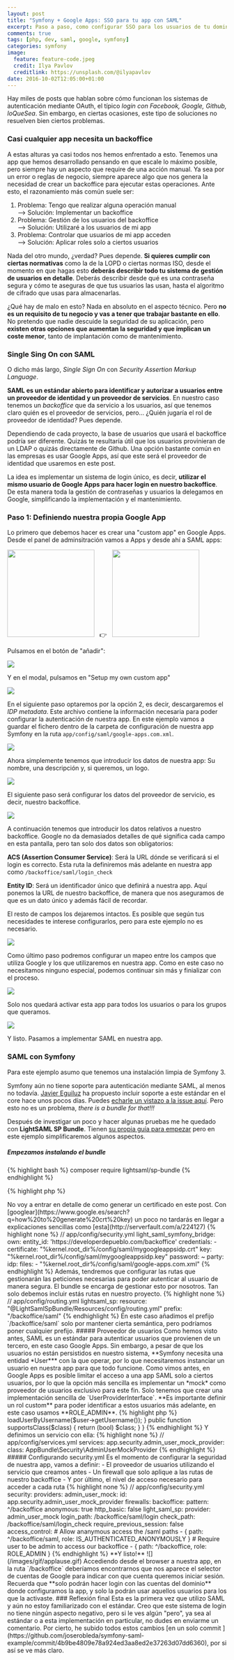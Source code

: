 ```yaml
---
layout: post
title: "Symfony + Google Apps: SSO para tu app con SAML"
excerpt: Paso a paso, como configurar SSO para los usuarios de tu dominio en Google Apps
comments: true
tags: [php, dev, saml, google, symfony]
categories: symfony
image:
  feature: feature-code.jpeg
  credit: Ilya Pavlov
  creditlink: https://unsplash.com/@ilyapavlov
date: 2016-10-02T12:05:00+01:00
---
```


Hay miles de posts que hablan sobre cómo funcionan los sistemas de autenticación mediante OAuth, el típico *login con Facebook, Google, Github, loQueSea*. Sin embargo, en ciertas ocasiones, este tipo de soluciones no resuelven bien ciertos problemas. 


### Casi cualquier app necesita un backoffice

A estas alturas ya casi todos nos hemos enfrentado a esto. Tenemos una app que hemos desarrollado pensando en que escale lo máximo posible, pero siempre hay un aspecto que require de una acción manual. Ya sea por un error o reglas de negocio, siempre aparece algo que nos genera la necesidad de crear un backoffice para ejecutar estas operaciones. Ante esto, el razonamiento más común suele ser:

1. Problema: Tengo que realizar alguna operación manual  
--> Solución: Implementar un backoffice
2. Problema: Gestión de los usuarios del backoffice  
--> Solución: Utilizaré a los usuarios de mi app
3. Problema: Controlar que usuarios de mi app acceden  
--> Solución: Aplicar roles solo a ciertos usuarios

Nada del otro mundo, ¿verdad? Pues depende. **Si quieres cumplir con ciertas normativas** como la de la LOPD o ciertas normas ISO, desde el momento en que hagas esto **deberás describir todo tu sistema de gestión de usuarios en detalle**. Deberás describir desde qué es una contraseña segura y cómo te aseguras de que tus usuarios las usan, hasta el algoritmo de cifrado que usas para almacenarlas.

¿Qué hay de malo en esto? Nada en absoluto en el aspecto técnico. Pero **no es un requisito de tu negocio y vas a tener que trabajar bastante en ello**. No pretendo que nadie descuide la seguridad de su aplicación, pero **existen otras opciones que aumentan la seguridad y que implican un coste menor**, tanto de implantación como de mantenimiento.


### Single Sing On con SAML

O dicho más largo, *Single Sign On* con *Security Assertion Markup Language*. 

**SAML es un estándar abierto para identificar y autorizar a usuarios entre un proveedor de identidad y un proveedor de servicios**.
En nuestro caso tenemos un *backoffice* que da servicio a los usuarios, así que tenemos claro quién es el proveedor de servicios, pero... ¿Quién jugaría el rol de proveedor de identidad? Pues depende.

Dependiendo de cada proyecto, la base de usuarios que usará el backoffice podría ser diferente. Quizás te resultaría útil  que los usuarios provinieran de un LDAP o quizás directamente de Github. Una opción bastante común en las empresas es usar Google Apps, así que este será el proveedor de identidad que usaremos en este post.

La idea es implementar un sistema de login único, es decir, **utilizar el mismo usuario de Google Apps para hacer login en nuestro backoffice**. De esta manera toda la gestión de contraseñas y usuarios la delegamos en Google, simplificando la implementación y el mantenimiento.

### Paso 1: Definiendo nuestra propia Google App

Lo primero que debemos hacer es crear una "custom app" en Google Apps. Desde el panel de adminsitración vamos a Apps y desde ahí a SAML apps:

<img src="/images/saml-google-apps/apps.png" width="200px" />
&nbsp; 👉 &nbsp;
<img src="/images/saml-google-apps/saml.png" width="200px" />

Pulsamos en el botón de "añadir":

![](/images/saml-google-apps/add.png)

Y en el modal, pulsamos en "Setup my own custom app"

![](/images/saml-google-apps/choose.png)

En el siguiente paso optaremos por la opción 2, es decir, descargaremos el *IDP metadata*. Este archivo contiene la información necesaria para poder configurar la autenticación de nuestra app. En este ejemplo vamos a guardar el fichero dentro de la carpeta de configuración de nuestra app Symfony en la ruta `app/config/saml/google-apps.com.xml`.

![](/images/saml-google-apps/download.png)

Ahora simplemente tenemos que introducir los datos de nuestra app: Su nombre, una descripción y, si queremos, un logo.

![](/images/saml-google-apps/info.png)

El siguiente paso será configurar los datos del proveedor de servicio, es decir, nuestro backoffice. 

![](/images/saml-google-apps/info.png)

A continuación tenemos que introducir los datos relativos a nuestro backoffice.
Google no da demasiados detalles de qué significa cada campo en esta pantalla, pero tan solo dos datos son obligatorios:

**ACS (Assertion Consumer Service)**: Será la URL dónde se verificará si el login es correcto. Esta ruta la definiremos más adelante en nuestra app como `/backoffice/saml/login_check`

**Entity ID**: Será un identificador único que definirá a nuestra app. Aquí ponemos la URL de nuestro backoffice, de manera que nos aseguramos de que es un dato único y además fácil de recordar.

El resto de campos los dejaremos intactos. Es posible que según tus necesidades te interese configurarlos, pero para este ejemplo no es necesario.

![](/images/saml-google-apps/provider.png)


Como último paso podremos configurar un mapeo entre los campos que utiliza Google y los que utilizaremos en nuestra app. Como en este caso no necesitamos ninguno especial, podemos continuar sin más y finializar con el proceso.

![](/images/saml-google-apps/mapping.png)

Solo nos quedará activar esta app para todos los usuarios o para los grupos que queramos.

![](/images/saml-google-apps/config.png)

Y listo. Pasamos a implementar SAML en nuestra app.


### SAML con Symfony

Para este ejemplo asumo que tenemos una instalación limpia de Symfony 3.

Symfony aún no tiene soporte para autenticación mediante SAML, al menos no todavía. [Javier Eguiluz](https://twitter.com/javiereguiluz) ha propuesto incluir soporte a este estándar en el core hace unos pocos días. Puedes [echarle un vistazo a la issue aquí](https://github.com/symfony/symfony/issues/19992). Pero esto no es un problema, *there is a bundle for that!!!*

Después de investigar un poco y hacer algunas pruebas me he quedado con **LightSAML SP Bundle**. Tienen [su propia guía para empezar](https://www.lightsaml.com/SP-Bundle/Getting-started/) pero en este ejemplo simplificaremos algunos aspectos. 


##### Empezamos instalando el bundle

{% highlight bash %}
composer require lightsaml/sp-bundle
{% endhighlight %} 

{% highlight php %}
<?php
// app/AppKernel.php

public function registerBundles()
{
    $bundles = array(
        // ...
        new LightSaml\SymfonyBridgeBundle\LightSamlSymfonyBridgeBundle(),
        new LightSaml\SpBundle\LightSamlSpBundle(),
    );
}

{% endhighlight %} 


##### Configuramos el bundle 

Tenemos que configurar el bundle con los parámetros necesarios. Necesitamos definir que "idp" (proveedor de identidad) usaremos. Para ello simplemente indicaremos el *path* del archivo *xml* que guardamos antes: `app/config/saml/google-apps.com.xml`

También debemos indicar donde se encuentran los certificados que permitirán que la autenticación se realice de forma segura.

> No voy a entrar en detalle de como generar un certificado en este post. Con [googlear](https://www.google.es/search?q=how%20to%20generate%20crt%20key) un poco no tardarás en llegar a explicaciones sencillas como [esta](http://serverfault.com/a/224127)

{% highlight none %}
// app/config/security.yml
light_saml_symfony_bridge:
    own:
        entity_id: 'https://developerdepueblo.com/backoffice'
        credentials:
            -
                certificate: "%kernel.root_dir%/config/saml/mygoogleappsidp.crt"
                key:         "%kernel.root_dir%/config/saml/mygoogleappsidp.key"
                password:    ~
    party:
        idp:
            files:
                - "%kernel.root_dir%/config/saml/google-apps.com.xml"
{% endhighlight %}

Además, tendremos que configurar las rutas que gestionarán las peticiones necesarias para poder autenticar al usuario de manera segura. El bundle se encarga de gestionar esto por nosotros.
Tan solo debemos incluir estás rutas en nuestro proyecto.

{% highlight none %}
// app/config/routing.yml
lightsaml_sp:
    resource: "@LightSamlSpBundle/Resources/config/routing.yml"
    prefix: "/backoffice/saml"
{% endhighlight %} 

En este caso añadimos el prefijo `/backoffice/saml` solo por mantener cierta semántica, pero podríamos poner cualquier prefijo.

##### Proveedor de usuarios

Como hemos visto antes, SAML es un estándar para autenticar usuarios que provienen de un tercero, en este caso Google Apps. Sin embargo, a pesar de que los usuarios no están persistidos en nuestro sistema, **Symfony necesita una entidad *User*** con la que operar, por lo que necesitaremos instanciar un usuario en nuestra app para que todo funcione.

Como vimos antes, en Google Apps es posible limitar el acceso a una app SAML solo a ciertos usuarios, por lo que la opción más sencilla es implementar un *mock* como proveedor de usuarios exclusivo para este fin. 

Solo tenemos que crear una implementación sencilla de `UserProviderInterface`. **Es importante definir un rol custom** para poder identificar a estos usuarios más adelante, en este caso usamos **ROLE_ADMIN**.

{% highlight php %}
<?php

namespace AppBundle\Security;

use Symfony\Component\Security\Core\Exception\UnsupportedUserException;
use Symfony\Component\Security\Core\Exception\UsernameNotFoundException;
use Symfony\Component\Security\Core\User\User;
use Symfony\Component\Security\Core\User\UserInterface;
use Symfony\Component\Security\Core\User\UserProviderInterface;

class AdminUserMockProvider implements UserProviderInterface
{
    public function loadUserByUsername($username)
    {
        $user = new User($username, '', ['ROLE_ADMIN']);

        return $user;
    }

    public function refreshUser(UserInterface $user)
    {
        return $this->loadUserByUsername($user->getUsername());
    }

    public function supportsClass($class)
    {
        return (bool) $class;
    }
}

{% endhighlight %} 

Y definimos un servicio con ella:

{% highlight none %}
// app/config/services.yml
services:
  app.security.admin_user_mock_provider:
    class: AppBundle\Security\AdminUserMockProvider
{% endhighlight %} 

##### Configurando security.yml

Es el momento de configurar la seguridad de nuestra app, vamos a definir:  
- El proveedor de usuarios utilizando el servicio que creamos antes  
- Un firewall que solo aplique a las rutas de nuestro backoffice  
- Y por último, el nivel de acceso necesario para acceder a cada ruta


{% highlight none %}
// app/config/security.yml

security:
  providers:
    admin_user_mock:
      id: app.security.admin_user_mock_provider

  firewalls:  
    backoffice:
      pattern: ^/backoffice
      anonymous: true
      http_basic: false
      light_saml_sp:
        provider: admin_user_mock
        login_path: /backoffice/saml/login
        check_path: /backoffice/saml/login_check
        require_previous_session: false

  access_control:
    # Allow ananymous access the /saml paths
    - { path: ^/backoffice/saml, role: IS_AUTHENTICATED_ANONYMOUSLY }
    # Require user to be admin to access our backoffice
    - { path: ^/backoffice, role: ROLE_ADMIN }
{% endhighlight %} 

**Y listo!**

![](/images/gif/applause.gif)

Accediendo desde el browser a nuestra app, en la ruta `/backoffice` deberíamos encontrarnos que nos aparece el selector de cuentas de Google para indicar con que cuenta queremos iniciar sesión.

Recuerda que **solo podrán hacer login con las cuentas del dominio** donde configuramos la app, y solo la podrán usar aquellos usuarios para los que la activaste.

### Reflexión final

Esta es la primera vez que utilizo SAML y aún no estoy familiarizado con el estándar. Creo que este sistema de login no tiene ningún aspecto negativo, pero si le ves algún "pero", ya sea al estándar o a esta implementación en particular, no dudes en enviarme un comentario.

Por cierto, he subido todos estos cambios [en un solo commit ](https://github.com/joserobleda/symfony-saml-example/commit/4b9be4809e78a924ed3aa8ed2e37263d07dd6360), por si así se ve más claro.

